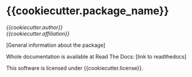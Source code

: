 # {{cookiecutter.package_name}}
*{{cookiecutter.author}}  
{{cookiecutter.affiliation}}*

[General information about the package]

Whole documentation is available at Read The Docs: [link to readthedocs]  

This software is licensed under {{cookiecutter.license}}.